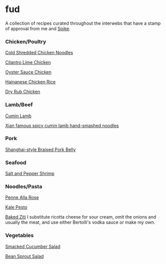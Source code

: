 # fud

A collection of recipes curated throughout the interwebs that have a stamp
of approval from me and [Spike](https://github.com/spike01). 

### Chicken/Poultry

[Cold Shredded Chicken
Noodles](http://thewoksoflife.com/2015/06/cold-noodles-with-shredded-chicken/)

[Cilantro Lime
Chicken](https://www.reddit.com/r/FoodPorn/comments/3b6wfg/my_husband_said_this_was_the_best_chicken_ive/csjdooe)

[Oyster Sauce Chicken](http://thewoksoflife.com/2016/06/oyster-sauce-chicken/)

[Hainanese Chicken
Rice](http://thewoksoflife.com/2015/08/hainanese-chicken-rice/)

[Dry Rub Chicken](http://thewoksoflife.com/2016/03/easy-asian-dry-rub-chicken/)

### Lamb/Beef

[Cumin Lamb](http://thewoksoflife.com/2015/09/cumin-lamb/)

[Xian famous spicy cumin lamb hand-smashed noodles](http://ladyandpups.com/2015/03/04/my-xian-famous-spicy-cumin-lamb-hand-smashed-noodles/)

### Pork

[Shanghai-style Braised Pork
Belly](http://thewoksoflife.com/2014/04/shanghai-style-braised-pork-belly/)

### Seafood

[Salt and Pepper Shrimp](http://thewoksoflife.com/2015/07/salt-and-pepper-shrimp/)

### Noodles/Pasta

[Penne Alla Rose](http://thewoksoflife.com/2016/07/penne-alla-rose/)

[Kale Pesto](http://www.bbcgoodfood.com/recipes/2872687/kale-pesto)

[Baked Ziti](http://allrecipes.com/recipe/11758/baked-ziti-i/)
I substitute ricotta cheese for sour cream, omit the onions and usually the
meat, and use either Bertolli's vodka sauce or make my own.

### Vegetables

[Smacked Cucumber
Salad](http://thewoksoflife.com/2015/06/smashed-asian-cucumber-salad/)

[Bean Sprout Salad](http://www.elinluv.com/2016/06/mung-bean-sprout-side-dish-sukjunamul.html)
